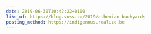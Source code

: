 ```yaml
---
date: 2019-06-30T10:42:22+0100
like_of: https://blog.voss.co/2019/athenian-backyards
posting_method: https://indigenous.realize.be
---
```

